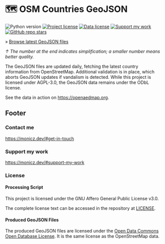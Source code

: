 # 🗺️ OSM Countries GeoJSON

![Python version](https://shields.monicz.dev/badge/python-v3.12-blue)
[![Project license](https://shields.monicz.dev/github/license/Zaczero/osm-countries-geojson)](https://github.com/Zaczero/osm-countries-geojson/blob/main/LICENSE)
[![Data license](https://shields.monicz.dev/badge/license-ODbL-orange)](https://www.openstreetmap.org/copyright)
[![Support my work](https://shields.monicz.dev/badge/%E2%99%A5%EF%B8%8F%20Support%20my%20work-purple)](https://monicz.dev/#support-my-work)
[![GitHub repo stars](https://shields.monicz.dev/github/stars/Zaczero/osm-countries-geojson?style=social)](https://github.com/Zaczero/osm-countries-geojson)

» [Browse latest GeoJSON files](https://osm-countries-geojson.monicz.dev)

_↑ The number at the end indicates simplification; a smaller number means better quality._

The GeoJSON files are updated daily, fetching the latest country information from OpenStreetMap.
Additional validation is in place, which aborts GeoJSON updates if vandalism is detected.
While this project is licensed under AGPL-3.0, the GeoJSON data remains under the ODbL license.

See the data in action on https://openaedmap.org.

## Footer

### Contact me

https://monicz.dev/#get-in-touch

### Support my work

https://monicz.dev/#support-my-work

### License

#### Processing Script

This project is licensed under the GNU Affero General Public License v3.0.

The complete license text can be accessed in the repository at [LICENSE](https://github.com/Zaczero/osm-countries-geojson/blob/main/LICENSE).

#### Produced GeoJSON Files

The produced GeoJSON files are licensed under the [Open Data Commons Open Database License](https://opendatacommons.org/licenses/odbl/). It is the same license as the OpenStreetMap data.
